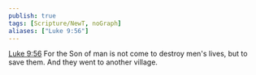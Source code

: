 ```yaml
---
publish: true
tags: [Scripture/NewT, noGraph]
aliases: ["Luke 9:56"]
---
```

[Luke 9:56](https://churchofjesuschrist.org/study/scriptures/nt/luke/9?lang=eng&id=p56#p56) For the Son of man is not come to destroy men's lives, but to save them. And they went to another village.
